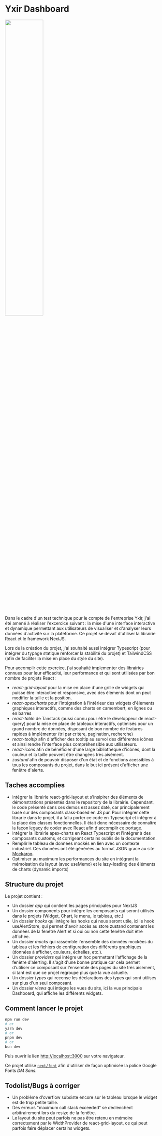 # Yxir Dashboard

[<img src="https://img.youtube.com/vi/iJvAiVqIcHY/hqdefault.jpg" width="50%">](https://youtu.be/iJvAiVqIcHY "Petit tour du projet et des features")

Dans le cadre d'un test technique pour le compte de l'entreprise Yxir, j'ai été amené à réaliser l'excercice suivant : la mise d'une interface interactive et dynamique permettant aux utilisateurs de visualiser et d'analyser leurs données d'activité sur la plateforme. Ce projet se devait d'utiliser la librairie React et le framework NextJS.

Lors de la création du projet, j'ai souhaité aussi intégrer Typescript (pour intégrer du typage statique renforcer la stabilité du projet) et TailwindCSS (afin de faciliter la mise en place du style du site).

Pour accomplir cette exercice, j'ai souhaité implementer des librairies connues pour leur efficacité, leur performance et qui sont utilisées par bon nombre de projets React :

- _react-grid-layout_ pour la mise en place d'une grille de widgets qui puisse être interactive et responsive, avec des éléments dont on peut modifier la taille et la position.
- _react-apexcharts_ pour l'intégration à l'intérieur des widgets d'élements graphiques interactifs, comme des charts en camembert, en lignes ou en barres
- _react-table_ de Tanstack (aussi connu pour être le développeur de react-query) pour la mise en place de tableaux interactifs, optimisés pour un grand nombre de données, disposant de bon nombre de features rapides à implémenter (tri par critère, pagination, recherche)
- _react-tooltip_ afin d'afficher des tooltip au survol des différentes icônes et ainsi rendre l'interface plus compréhensible aux utilisateurs.
- _react-icons_ afin de bénéficier d'une large bibliothèque d'icônes, dont la couleur et la taille peuvent être changées très aisément.
- _zustand_ afin de pouvoir disposer d'un état et de fonctions acessibles à tous les composants du projet, dans le but ici présent d'afficher une fenêtre d'alerte.

## Taches accomplies

- Intégrer la librairie react-grid-layout et s'insipirer des éléments de démonstrations présentés dans le repository de la librairie. Cependant, le code présenté dans ces demos est assez daté, car principalement basé sur des composants class-based en JS pur. Pour intégrer cette librarie dans le projet, il a fallu porter ce code en Typescript et intégrer à la place des classes fonctionnelles. Il était donc nécessaire de connaître la façon legacy de coder avec React afin d'accomplir ce portage.
- Intégrer la librairie apex-charts en React Typescript et l'intégrer à des composants customs, et corrigeant certains oublis de la documentation.
- Remplir le tableau de données mockés en lien avec un contexte industriel. Ces données ont été générées au format JSON grace au site [Mockaroo](https://www.mockaroo.com/).
- Optimiser au maximum les performances du site en intégrant la mémoisation du layout (avec useMemo) et le lazy-loading des éléments de charts (dynamic imports)

## Structure du projet

Le projet contient :

- Un dossier _app_ qui contient les pages principales pour NextJS
- Un dossier components pour intègre les composants qui seront utilisés dans le projets (Widget, Chart, le menu, le tableau, etc.)
- Un dossier _hooks_ qui intègre les hooks qui nous seront utile, ici le hook useAlertStore, qui permet d'avoir accès au store zustand contenant les données de la fenêtre Alert et si oui ou non cette fenêtre doit être affichée.
- Un dossier _mocks_ qui rassemble l'ensemble des données mockées du tableau et les fichiers de configuration des différents graphiques (données à afficher, couleurs, échelles, etc.).
- Un dossier _providers_ qui intègre un hoc permettant l'affichage de la fenêtre d'alerting. Il s'agit d'une bonne pratique car cela permet d'utiliser ce composant sur l'ensemble des pages du site très aisément, si tant est que ce projet regroupe plus que la vue actuelle.
- Un dossier _types_ qui recense les déclarations des types qui sont utilisés sur plus d'un seul composant.
- Un dossier _views_ qui intègre les vues du site, ici la vue principale Dashboard, qui affiche les différents widgets.

## Comment lancer le projet

```bash
npm run dev
# or
yarn dev
# or
pnpm dev
# or
bun dev
```

Puis ouvrir le lien [http://localhost:3000](http://localhost:3000) sur votre navigateur.

Ce projet utilise [`next/font`](https://nextjs.org/docs/basic-features/font-optimization) afin d'utiliser de façon optimisée la police Google Fonts _DM Sans_.

## Todolist/Bugs à corriger

- Un problème d'overflow subsiste encore sur le tableau lorsque le widget est de trop petite taille.
- Des erreurs "maximum call stack exceeded" se déclenchent arbitrairement lors du resize de la fenêtre.
- Le layout du site peut parfois ne pas être retenu en mémoire correctement par le WidthProvider de react-grid-layout, ce qui peut parfois faire déplacer certains widgets.
